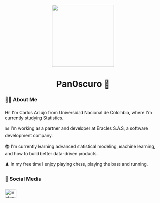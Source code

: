 <div align="center">
  <img height="200" src="https://external-content.duckduckgo.com/iu/?u=http%3A%2F%2Fimageshack.us%2Fa%2Fimg829%2F7830%2Fgriffinh.gif&f=1&nofb=1&ipt=ca197370258dcfc89739719792a7c708318c298df83099b76e221eb7d279b128" />
</div>

###

<h1 align="center">Pan0scuro 🍞</h1>

###

<h3 align="left">👩‍💻 About Me</h3>

###

<p align="left">
  Hi! I'm Carlos Araújo from Universidad Nacional de Colombia, where I'm currently studying Statistics.<br><br>
  📊 I’m working as a partner and developer at Eracles S.A.S, a software development company.<br><br>
  📚 I'm currently learning advanced statistical modeling, machine learning, and how to build better data-driven products.<br><br>
  ♟️ In my free time I enjoy playing chess, playing the bass and running.
</p>



<h3 align="left">📱 Social Media</h3>

###

<div align="left">
  <a href="https://www.instagram.com/pan0scuro/" target="_blank">
    <img src="https://raw.githubusercontent.com/maurodesouza/profile-readme-generator/master/src/assets/icons/social/instagram/default.svg" width="36" height="28" alt="instagram logo" />
  </a>
</div>
